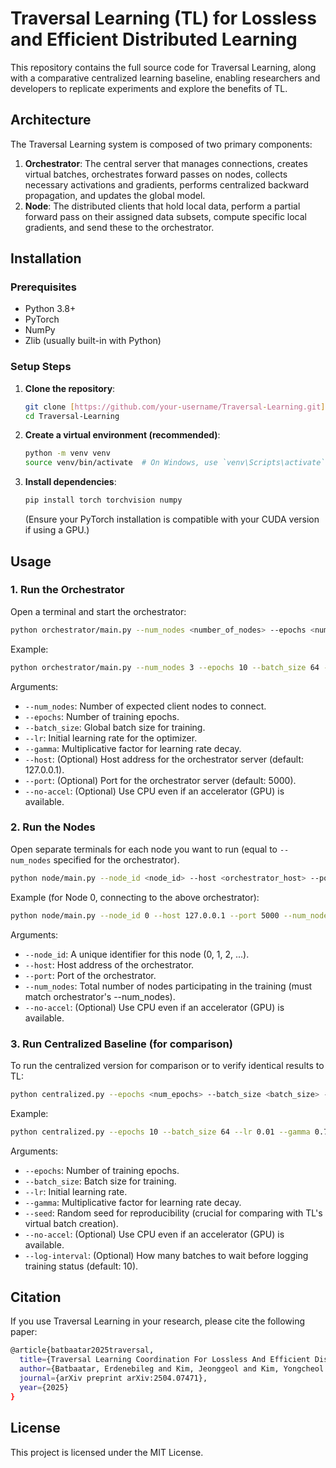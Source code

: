 # Traversal Learning (TL) for Lossless and Efficient Distributed Learning

This repository contains the full source code for Traversal Learning, along with a comparative centralized learning baseline, enabling researchers and developers to replicate experiments and explore the benefits of TL.

## Architecture

The Traversal Learning system is composed of two primary components:

1.  **Orchestrator**: The central server that manages connections, creates virtual batches, orchestrates forward passes on nodes, collects necessary activations and gradients, performs centralized backward propagation, and updates the global model.
2.  **Node**: The distributed clients that hold local data, perform a partial forward pass on their assigned data subsets, compute specific local gradients, and send these to the orchestrator.

## Installation

### Prerequisites

* Python 3.8+
* PyTorch
* NumPy
* Zlib (usually built-in with Python)

### Setup Steps

1.  **Clone the repository**:
    ```bash
    git clone [https://github.com/your-username/Traversal-Learning.git](https://github.com/your-username/Traversal-Learning.git)
    cd Traversal-Learning
    ```
2.  **Create a virtual environment (recommended)**:
    ```bash
    python -m venv venv
    source venv/bin/activate  # On Windows, use `venv\Scripts\activate`
    ```
3.  **Install dependencies**:
    ```bash
    pip install torch torchvision numpy
    ```
    (Ensure your PyTorch installation is compatible with your CUDA version if using a GPU.)

## Usage

### 1. Run the Orchestrator

Open a terminal and start the orchestrator:

```bash
python orchestrator/main.py --num_nodes <number_of_nodes> --epochs <num_epochs> --batch_size <batch_size> --lr <learning_rate> --gamma <gamma_for_scheduler> [--no-accel]
```

Example:

```bash
python orchestrator/main.py --num_nodes 3 --epochs 10 --batch_size 64 --lr 0.01 --gamma 0.7 --host 127.0.0.1 --port 5000
```

Arguments:

* <code>--num_nodes</code>: Number of expected client nodes to connect.
* <code>--epochs</code>: Number of training epochs.
* <code>--batch_size</code>: Global batch size for training.
* <code>--lr</code>: Initial learning rate for the optimizer.
* <code>--gamma</code>: Multiplicative factor for learning rate decay.
* <code>--host</code>: (Optional) Host address for the orchestrator server (default: 127.0.0.1).
* <code>--port</code>: (Optional) Port for the orchestrator server (default: 5000).
* <code>--no-accel</code>: (Optional) Use CPU even if an accelerator (GPU) is available.

### 2. Run the Nodes

Open separate terminals for each node you want to run (equal to <code>--num_nodes</code> specified for the orchestrator).

```bash
python node/main.py --node_id <node_id> --host <orchestrator_host> --port <orchestrator_port> --num_nodes <total_num_nodes> [--no-accel]
```

Example (for Node 0, connecting to the above orchestrator):

```bash
python node/main.py --node_id 0 --host 127.0.0.1 --port 5000 --num_nodes 3
```

Arguments:

* <code>--node_id</code>: A unique identifier for this node (0, 1, 2, ...).
* <code>--host</code>: Host address of the orchestrator.
* <code>--port</code>: Port of the orchestrator.
* <code>--num_nodes</code>: Total number of nodes participating in the training (must match orchestrator's --num_nodes).
* <code>--no-accel</code>: (Optional) Use CPU even if an accelerator (GPU) is available.

### 3. Run Centralized Baseline (for comparison)

To run the centralized version for comparison or to verify identical results to TL:

```bash
python centralized.py --epochs <num_epochs> --batch_size <batch_size> --lr <learning_rate> --gamma <gamma_for_scheduler> --seed <random_seed> [--no-accel]
```

Example:
```bash
python centralized.py --epochs 10 --batch_size 64 --lr 0.01 --gamma 0.7 --seed 1 --log-interval 100
```

Arguments:

* <code>--epochs</code>: Number of training epochs.
* <code>--batch_size</code>: Batch size for training.
* <code>--lr</code>: Initial learning rate.
* <code>--gamma</code>: Multiplicative factor for learning rate decay.
* <code>--seed</code>: Random seed for reproducibility (crucial for comparing with TL's virtual batch creation).
* <code>--no-accel</code>: (Optional) Use CPU even if an accelerator (GPU) is available.
* <code>--log-interval</code>: (Optional) How many batches to wait before logging training status (default: 10).

## Citation

If you use Traversal Learning in your research, please cite the following paper:

```bash
@article{batbaatar2025traversal,
  title={Traversal Learning Coordination For Lossless And Efficient Distributed Learning},
  author={Batbaatar, Erdenebileg and Kim, Jeonggeol and Kim, Yongcheol and Yoon, Young},
  journal={arXiv preprint arXiv:2504.07471},
  year={2025}
}
```

## License

This project is licensed under the MIT License.